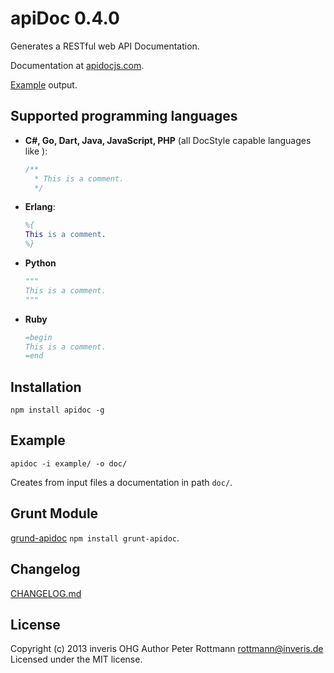 # apiDoc 0.4.0

Generates a RESTful web API Documentation.

Documentation at [apidocjs.com](http://apidocjs.com).

[Example](http://apidocjs.com/example/) output.

## Supported programming languages

 * **C#, Go, Dart, Java, JavaScript, PHP** (all DocStyle capable languages like ):

   ```javascript
   /**
     * This is a comment.
     */
   ```

 * **Erlang**:

   ```erlang
   %{
   This is a comment.
   %}
   ```

 * **Python**

   ```python
   """
   This is a comment.
   """
   ```

 * **Ruby**

   ```ruby
   =begin
   This is a comment.
   =end
   ```

## Installation

`npm install apidoc -g`


## Example

`apidoc -i example/ -o doc/`

Creates from input files a documentation in path `doc/`.


## Grunt Module

[grund-apidoc](https://github.com/apidoc/grunt-apidoc) `npm install grunt-apidoc`.


## Changelog

[CHANGELOG.md](https://github.com/apidoc/apidoc/blob/master/CHANGELOG.md)


## License

Copyright (c) 2013 inveris OHG
Author Peter Rottmann <rottmann@inveris.de>
Licensed under the MIT license.
